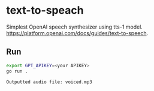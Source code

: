 # text-to-speach

Simplest OpenAI speech synthesizer using tts-1 model.  
https://platform.openai.com/docs/guides/text-to-speech.

## Run

```sh
export GPT_APIKEY=<your APIKEY>
go run .
```

```
Outputted audio file: voiced.mp3
```